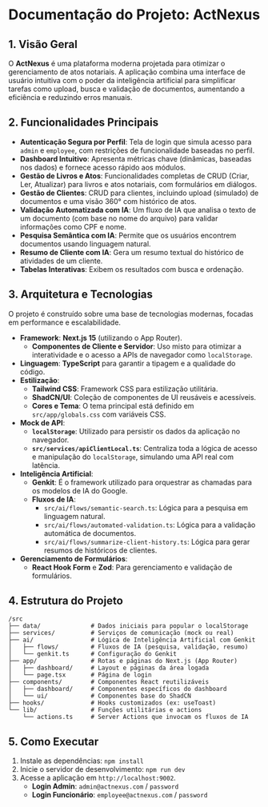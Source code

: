 # Documentação do Projeto: ActNexus

## 1. Visão Geral

O **ActNexus** é uma plataforma moderna projetada para otimizar o gerenciamento de atos notariais. A aplicação combina uma interface de usuário intuitiva com o poder da inteligência artificial para simplificar tarefas como upload, busca e validação de documentos, aumentando a eficiência e reduzindo erros manuais.

## 2. Funcionalidades Principais

- **Autenticação Segura por Perfil**: Tela de login que simula acesso para `admin` e `employee`, com restrições de funcionalidade baseadas no perfil.
- **Dashboard Intuitivo**: Apresenta métricas chave (dinâmicas, baseadas nos dados) e fornece acesso rápido aos módulos.
- **Gestão de Livros e Atos**: Funcionalidades completas de CRUD (Criar, Ler, Atualizar) para livros e atos notariais, com formulários em diálogos.
- **Gestão de Clientes**: CRUD para clientes, incluindo upload (simulado) de documentos e uma visão 360° com histórico de atos.
- **Validação Automatizada com IA**: Um fluxo de IA que analisa o texto de um documento (com base no nome do arquivo) para validar informações como CPF e nome.
- **Pesquisa Semântica com IA**: Permite que os usuários encontrem documentos usando linguagem natural.
- **Resumo de Cliente com IA**: Gera um resumo textual do histórico de atividades de um cliente.
- **Tabelas Interativas**: Exibem os resultados com busca e ordenação.

## 3. Arquitetura e Tecnologias

O projeto é construído sobre uma base de tecnologias modernas, focadas em performance e escalabilidade.

- **Framework**: **Next.js 15** (utilizando o App Router).
  - **Componentes de Cliente e Servidor**: Uso misto para otimizar a interatividade e o acesso a APIs de navegador como `localStorage`.
- **Linguagem**: **TypeScript** para garantir a tipagem e a qualidade do código.
- **Estilização**:
  - **Tailwind CSS**: Framework CSS para estilização utilitária.
  - **ShadCN/UI**: Coleção de componentes de UI reusáveis e acessíveis.
  - **Cores e Tema**: O tema principal está definido em `src/app/globals.css` com variáveis CSS.
- **Mock de API**:
  - **`localStorage`**: Utilizado para persistir os dados da aplicação no navegador.
  - **`src/services/apiClientLocal.ts`**: Centraliza toda a lógica de acesso e manipulação do `localStorage`, simulando uma API real com latência.
- **Inteligência Artificial**:
  - **Genkit**: É o framework utilizado para orquestrar as chamadas para os modelos de IA do Google.
  - **Fluxos de IA**:
    - `src/ai/flows/semantic-search.ts`: Lógica para a pesquisa em linguagem natural.
    - `src/ai/flows/automated-validation.ts`: Lógica para a validação automática de documentos.
    - `src/ai/flows/summarize-client-history.ts`: Lógica para gerar resumos de históricos de clientes.
- **Gerenciamento de Formulários**:
  - **React Hook Form** e **Zod**: Para gerenciamento e validação de formulários.

## 4. Estrutura do Projeto

```
/src
├── data/              # Dados iniciais para popular o localStorage
├── services/          # Serviços de comunicação (mock ou real)
├── ai/                # Lógica de Inteligência Artificial com Genkit
│   ├── flows/         # Fluxos de IA (pesquisa, validação, resumo)
│   └── genkit.ts      # Configuração do Genkit
├── app/               # Rotas e páginas do Next.js (App Router)
│   ├── dashboard/     # Layout e páginas da área logada
│   └── page.tsx       # Página de login
├── components/        # Componentes React reutilizáveis
│   ├── dashboard/     # Componentes específicos do dashboard
│   └── ui/            # Componentes base do ShadCN
├── hooks/             # Hooks customizados (ex: useToast)
└── lib/               # Funções utilitárias e actions
    └── actions.ts     # Server Actions que invocam os fluxos de IA
```

## 5. Como Executar

1. Instale as dependências: `npm install`
2. Inicie o servidor de desenvolvimento: `npm run dev`
3. Acesse a aplicação em `http://localhost:9002`.
   - **Login Admin**: `admin@actnexus.com` / `password`
   - **Login Funcionário**: `employee@actnexus.com` / `password`
